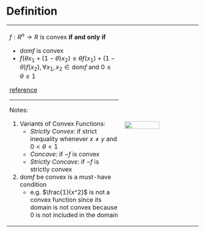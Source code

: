 # Definition

<table>
<tr>
<td style="width: 60%;">

$f:R^n\to R$ is convex __if and only if__
* $\text{dom} f$ is convex
* $f\left(\theta x_1+(1-\theta)x_2\right)\leq\theta f(x_1)+(1-\theta)f(x_2), \forall x_1,x_2\in\text{dom}f$ and $0\leq\theta\leq1$ 
 
[reference](https://convex.indigits.com/convex_sets/convex_functions.html)

---

Notes:
1. Variants of Convex Functions:
   * _Strictly Convex_: if strict inequality whenever $x\ne y$ and $0<\theta<1$
   * _Concave_: if $-f$ is convex
   * _Strictly Concave_: if $-f$ is strictly convex
2. $\text{dom}f$ be convex is a must-have condition
   * e.g. $\frac{1}{x^2}$ is not a convex function since its domain is not convex because $0$ is not included in the domain



</td>
<td>

<img src="/books/Convex%20Optimization/1. Convex%20Functions%20-%20Definition/convex-func2d.png"  width="70%" height="30%">

</td>
<tr>
</table>
